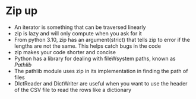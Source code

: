 # Zip up
* An iterator is something that can be traversed linearly
* zip is lazy and will only compute when you ask for it
* From python 3.10, zip has an argument(strict) that tells zip to error if the lengths are not the same. This helps catch bugs in the code
* zip makes your code shorter and concise
* Python has a library for dealing with fileWsystem paths, known as _Pathlib_
* The pathlib module uses zip in its implementation in finding the path of files
* DIctReader and DictWriter are useful when you want to use the header of the CSV file to read the rows like a dictionary 